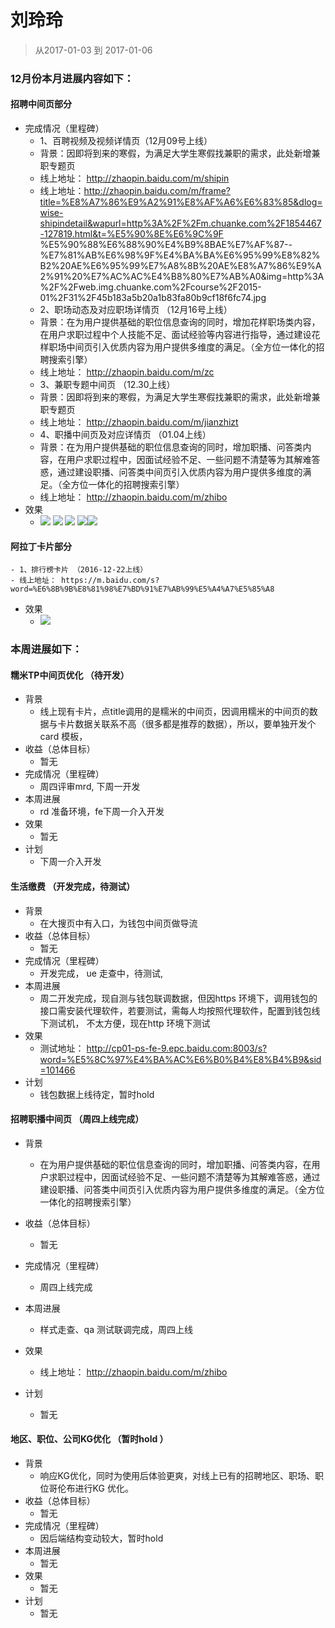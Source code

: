 # 刘玲玲

> 从2017-01-03 到 2017-01-06

### 12月份本月进展内容如下：

#### 招聘中间页部分

- 完成情况（里程碑）
	- 1、百聘视频及视频详情页（12月09号上线）
	- 背景：因即将到来的寒假，为满足大学生寒假找兼职的需求，此处新增兼职专题页
    - 线上地址： http://zhaopin.baidu.com/m/shipin
    - 线上地址：http://zhaopin.baidu.com/m/frame?title=%E8%A7%86%E9%A2%91%E8%AF%A6%E6%83%85&dlog=wise-shipindetail&wapurl=http%3A%2F%2Fm.chuanke.com%2F1854467-127819.html&t=%E5%90%8E%E6%9C%9F
%E5%90%88%E6%88%90%E4%B9%8BAE%E7%AF%87--%E7%81%AB%E6%98%9F%E4%BA%BA%E6%95%99%E8%82%B2%20AE%E6%95%99%E7%A8%8B%20AE%E8%A7%86%E9%A2%91%20%E7%AC%AC%E4%B8%80%E7%AB%A0&img=http%3A%2F%2Fweb.img.chuanke.com%2Fcourse%2F2015-01%2F31%2F45b183a5b20a1b83fa80b9cf18f6fc74.jpg
    - 2、职场动态及对应职场详情页 （12月16号上线）
    - 背景：在为用户提供基础的职位信息查询的同时，增加花样职场类内容，在用户求职过程中个人技能不足、面试经验等内容进行指导，通过建设花样职场中间页引入优质内容为用户提供多维度的满足。（全方位一体化的招聘搜索引擎）
    - 线上地址： http://zhaopin.baidu.com/m/zc 
    - 3、兼职专题中间页 （12.30上线）
    - 背景：因即将到来的寒假，为满足大学生寒假找兼职的需求，此处新增兼职专题页
    - 线上地址： http://zhaopin.baidu.com/m/jianzhizt
    - 4、职播中间页及对应详情页 （01.04上线）
    - 背景：在为用户提供基础的职位信息查询的同时，增加职播、问答类内容，在用户求职过程中，因面试经验不足、一些问题不清楚等为其解难答惑，通过建设职播、问答类中间页引入优质内容为用户提供多维度的满足。（全方位一体化的招聘搜索引擎）
    - 线上地址： http://zhaopin.baidu.com/m/zhibo
- 效果
	- ![](img/v_liulingling/shipin.png) ![](img/v_liulingling/spdetail.png) ![](img/v_liulingling/zc.png) ![](img/v_liulingling/jzh.png)![](img/v_liulingling/zhibo.png)
 
#### 阿拉丁卡片部分
	- 1、排行榜卡片 （2016-12-22上线）
    - 线上地址： https://m.baidu.com/s?word=%E6%8B%9B%E8%81%98%E7%BD%91%E7%AB%99%E5%A4%A7%E5%85%A8

- 效果
	- ![](img/v_liulingling/phb.png)




### 本周进展如下： 

#### 糯米TP中间页优化 （待开发）
- 背景
  - 线上现有卡片，点title调用的是糯米的中间页，因调用糯米的中间页的数据与卡片数据关联系不高（很多都是推荐的数据），所以，要单独开发个card 模板，
- 收益（总体目标）
    -  暂无
- 完成情况（里程碑）
	- 周四评审mrd, 下周一开发
- 本周进展
    - rd 准备环境，fe下周一介入开发
- 效果
	- 暂无
- 计划
  -  下周一介入开发


#### 生活缴费 （开发完成，待测试）
- 背景
  - 在大搜页中有入口，为钱包中间页做导流
- 收益（总体目标）
    -  暂无
- 完成情况（里程碑）
	- 开发完成， ue 走查中，待测试, 
- 本周进展
    - 周二开发完成，现自测与钱包联调数据，但因https 环境下，调用钱包的接口需安装代理软件，若要测试，需每人均按照代理软件，配置到钱包线下测试机，
      不太方便，现在http 环境下测试
- 效果
	- 测试地址： http://cp01-ps-fe-9.epc.baidu.com:8003/s?word=%E5%8C%97%E4%BA%AC%E6%B0%B4%E8%B4%B9&sid=101466
- 计划
  -  钱包数据上线待定，暂时hold 

#### 招聘职播中间页 （周四上线完成）
- 背景
  - 在为用户提供基础的职位信息查询的同时，增加职播、问答类内容，在用户求职过程中，因面试经验不足、一些问题不清楚等为其解难答惑，通过建设职播、问答类中间页引入优质内容为用户提供多维度的满足。（全方位一体化的招聘搜索引擎）
  
- 收益（总体目标）
    -  暂无
- 完成情况（里程碑）
	- 周四上线完成
- 本周进展
    - 样式走查、qa 测试联调完成，周四上线
- 效果
	- 线上地址： http://zhaopin.baidu.com/m/zhibo
- 计划
    - 暂无

#### 地区、职位、公司KG优化 （暂时hold ）
- 背景
  - 响应KG优化，同时为使用后体验更爽，对线上已有的招聘地区、职场、职位哥伦布进行KG 优化。
- 收益（总体目标）
    - 暂无
- 完成情况（里程碑）
	- 因后端结构变动较大，暂时hold
- 本周进展
    - 暂无
- 效果
	- 暂无
- 计划
    - 暂无



